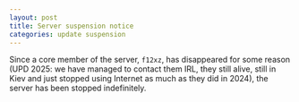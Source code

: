 ```yaml
---
layout: post
title: Server suspension notice
categories: update suspension
---
```


Since a core member of the server, `f12xz`, has disappeared for some reason (UPD 2025: we have managed to contact them IRL, they still alive, still in Kiev and just stopped using Internet as much as they did in 2024), the server has been stopped indefinitely.  
